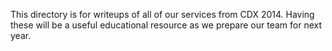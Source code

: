This directory is for writeups of all of our services from CDX 2014.
Having these will be a useful educational resource as we prepare our
team for next year.
